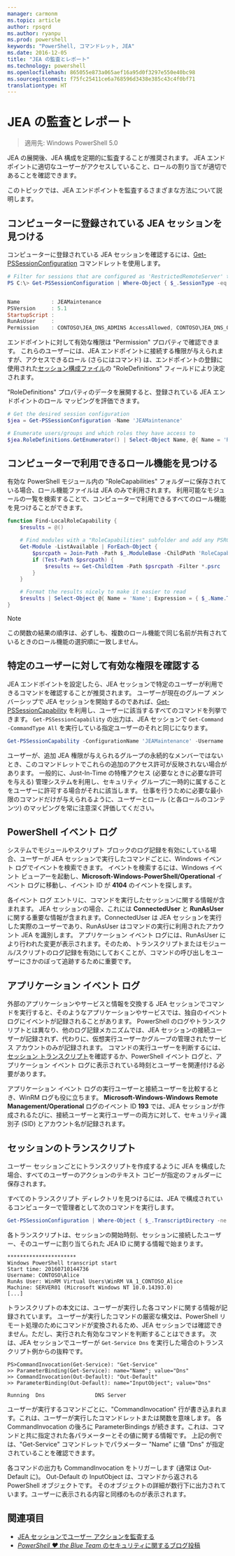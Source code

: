 ```yaml
---
manager: carmonm
ms.topic: article
author: rpsqrd
ms.author: ryanpu
ms.prod: powershell
keywords: "PowerShell, コマンドレット, JEA"
ms.date: 2016-12-05
title: "JEA の監査とレポート"
ms.technology: powershell
ms.openlocfilehash: 865055e873a065aef16a95d0f3297e550e40bc98
ms.sourcegitcommit: f75fc25411ce6a768596d3438e385c43c4f0bf71
translationtype: HT
---
```

# <a name="auditing-and-reporting-on-jea"></a>JEA の監査とレポート

> 適用先: Windows PowerShell 5.0

JEA の展開後、JEA 構成を定期的に監査することが推奨されます。
JEA エンドポイントに適切なユーザーがアクセスしていること、ロールの割り当てが適切であることを確認できます。

このトピックでは、JEA エンドポイントを監査するさまざまな方法について説明します。

## <a name="find-registered-jea-sessions-on-a-machine"></a>コンピューターに登録されている JEA セッションを見つける

コンピューターに登録されている JEA セッションを確認するには、[Get-PSSessionConfiguration](https://msdn.microsoft.com/en-us/powershell/reference/5.1/microsoft.powershell.core/get-pssessionconfiguration) コマンドレットを使用します。

```powershell
# Filter for sessions that are configured as 'RestrictedRemoteServer' to find JEA-like session configurations
PS C:\> Get-PSSessionConfiguration | Where-Object { $_.SessionType -eq 'RestrictedRemoteServer' }


Name          : JEAMaintenance
PSVersion     : 5.1
StartupScript :
RunAsUser     :
Permission    : CONTOSO\JEA_DNS_ADMINS AccessAllowed, CONTOSO\JEA_DNS_OPERATORS AccessAllowed, CONTOSO\JEA_DNS_AUDITORS AccessAllowed
```

エンドポイントに対して有効な権限は "Permission" プロパティで確認できます。
これらのユーザーには、JEA エンドポイントに接続する権限が与えられますが、アクセスできるロール (さらにはコマンド) は、エンドポイントの登録に使用された[セッション構成ファイル](session-configurations.md)の "RoleDefinitions" フィールドにより決定されます。

"RoleDefinitions" プロパティのデータを展開すると、登録されている JEA エンドポイントのロール マッピングを評価できます。

```powershell
# Get the desired session configuration
$jea = Get-PSSessionConfiguration -Name 'JEAMaintenance'

# Enumerate users/groups and which roles they have access to
$jea.RoleDefinitions.GetEnumerator() | Select-Object Name, @{ Name = 'Role Capabilities'; Expression = { $_.Value.RoleCapabilities } }
```

## <a name="find-available-role-capabilities-on-the-machine"></a>コンピューターで利用できるロール機能を見つける

有効な PowerShell モジュール内の "RoleCapabilities" フォルダーに保存されている場合、ロール機能ファイルは JEA のみで利用されます。
利用可能なモジュールの一覧を検索することで、コンピューターで利用できるすべてのロール機能を見つけることができます。

```powershell
function Find-LocalRoleCapability {
    $results = @()

    # Find modules with a "RoleCapabilities" subfolder and add any PSRC files to the result set
    Get-Module -ListAvailable | ForEach-Object {
        $psrcpath = Join-Path -Path $_.ModuleBase -ChildPath 'RoleCapabilities'
        if (Test-Path $psrcpath) {
            $results += Get-ChildItem -Path $psrcpath -Filter *.psrc
        }
    }

    # Format the results nicely to make it easier to read
    $results | Select-Object @{ Name = 'Name'; Expression = { $_.Name.TrimEnd('.psrc') }}, @{ Name = 'Path'; Expression = { $_.FullName }} | Sort-Object Name
}
```

> [!NOTE]
> この関数の結果の順序は、必ずしも、複数のロール機能で同じ名前が共有されているときのロール機能の選択順に一致しません。

## <a name="check-effective-rights-for-a-specific-user"></a>特定のユーザーに対して有効な権限を確認する

JEA エンドポイントを設定したら、JEA セッションで特定のユーザーが利用できるコマンドを確認することが推奨されます。
ユーザーが現在のグループ メンバーシップで JEA セッションを開始するのであれば、[Get-PSSessionCapability](https://msdn.microsoft.com/powershell/reference/5.1/microsoft.powershell.core/Get-PSSessionCapability) を利用し、ユーザーに該当するすべてのコマンドを列挙できます。
`Get-PSSessionCapability` の出力は、JEA セッションで `Get-Command -CommandType All` を実行している指定ユーザーのそれと同じになります。

```powershell
Get-PSSessionCapability -ConfigurationName 'JEAMaintenance' -Username 'CONTOSO\Alice'
```

ユーザーが、追加 JEA 権限が与えられるグループの永続的なメンバーではないとき、このコマンドレットでこれらの追加のアクセス許可が反映されない場合があります。
一般的に、Just-In-Time の特権アクセス (必要なときに必要な許可を与える) 管理システムを利用し、セキュリティ グループに一時的に属することをユーザーに許可する場合がそれに該当します。
仕事を行うために必要な最小限のコマンドだけが与えられるように、ユーザーとロール (と各ロールのコンテンツ) のマッピングを常に注意深く評価してください。

## <a name="powershell-event-logs"></a>PowerShell イベント ログ

システムでモジュールやスクリプト ブロックのログ記録を有効にしている場合、ユーザーが JEA セッションで実行したコマンドごとに、Windows イベント ログでイベントを検索できます。
イベントを検索するには、Windows イベント ビューアーを起動し、**Microsoft-Windows-PowerShell/Operational** イベント ログに移動し、イベント ID が **4104** のイベントを探します。

各イベント ログ エントリに、コマンドを実行したセッションに関する情報が含まれます。
JEA セッションの場合、これには **ConnectedUser** と **RunAsUser** に関する重要な情報が含まれます。ConnectedUser は JEA セッションを実行した実際のユーザーであり、RunAsUser はコマンドの実行に利用されたアカウント JEA を識別します。
アプリケーション イベント ログには、RunAsUser により行われた変更が表示されます。そのため、トランスクリプトまたはモジュール/スクリプトのログ記録を有効にしておくことが、コマンドの呼び出しをユーザーにさかのぼって追跡するために重要です。

## <a name="application-event-logs"></a>アプリケーション イベント ログ

外部のアプリケーションやサービスと情報を交換する JEA セッションでコマンドを実行すると、そのようなアプリケーションやサービスでは、独自のイベント ログにイベントが記録されることがあります。
PowerShell のログやトランスクリプトとは異なり、他のログ記録メカニズムでは、JEA セッションの接続ユーザーが記録されず、代わりに、仮想実行ユーザーかグループの管理されたサービス アカウントのみが記録されます。
コマンドの実行ユーザーを判断するには、[セッション トランスクリプト](#session-transcripts)を確認するか、PowerShell イベント ログと、アプリケーション イベント ログに表示されている時刻とユーザーを関連付ける必要があります。

アプリケーション イベント ログの実行ユーザーと接続ユーザーを比較するとき、WinRM ログも役に立ちます。
**Microsoft-Windows-Windows Remote Management/Operational** ログのイベント ID **193** では、JEA セッションが作成されるたびに、接続ユーザーと実行ユーザーの両方に対して、セキュリティ識別子 (SID) とアカウント名が記録されます。

## <a name="session-transcripts"></a>セッションのトランスクリプト

ユーザー セッションごとにトランスクリプトを作成するように JEA を構成した場合、すべてのユーザーのアクションのテキスト コピーが指定のフォルダーに保存されます。

すべてのトランスクリプト ディレクトリを見つけるには、JEA で構成されているコンピューターで管理者として次のコマンドを実行します。

```powershell
Get-PSSessionConfiguration | Where-Object { $_.TranscriptDirectory -ne $null } | Format-Table Name, TranscriptDirectory
```

各トランスクリプトは、セッションの開始時刻、セッションに接続したユーザー、そのユーザーに割り当てられた JEA ID に関する情報で始まります。

```
**********************
Windows PowerShell transcript start
Start time: 20160710144736
Username: CONTOSO\Alice
RunAs User: WinRM Virtual Users\WinRM VA_1_CONTOSO_Alice
Machine: SERVER01 (Microsoft Windows NT 10.0.14393.0)
[...]
```

トランスクリプトの本文には、ユーザーが実行した各コマンドに関する情報が記録されています。
ユーザーが実行したコマンドの厳密な構文は、PowerShell リモート処理のためにコマンドが変換されるため、JEA セッションでは確認できません。ただし、実行された有効なコマンドを判断することはできます。
次は、JEA セッションでユーザーが `Get-Service Dns` を実行した場合のトランスクリプト例からの抜粋です。

```
PS>CommandInvocation(Get-Service): "Get-Service"
>> ParameterBinding(Get-Service): name="Name"; value="Dns"
>> CommandInvocation(Out-Default): "Out-Default"
>> ParameterBinding(Out-Default): name="InputObject"; value="Dns"

Running  Dns                DNS Server
```

ユーザーが実行するコマンドごとに、"CommandInvocation" 行が書き込まれます。これは、ユーザーが実行したコマンドレットまたは関数を意味します。
各 CommandInvocation の後ろに ParameterBindings が続きます。これは、コマンドと共に指定された各パラメーターとその値に関する情報です。
上記の例では、"Get-Service" コマンドレットでパラメーター "Name" に値 "Dns" が指定されていることを確認できます。

各コマンドの出力も CommandInvocation をトリガーします (通常は Out-Default に)。 Out-Default の InputObject は、コマンドから返される PowerShell オブジェクトです。
そのオブジェクトの詳細が数行下に出力されています。ユーザーに表示される内容と同様のものが表示されます。

## <a name="see-also"></a>関連項目

- [JEA セッションでユーザー アクションを監査する](audit-and-report.md)
- [*PowerShell ♥ the Blue Team* のセキュリティに関するブログ投稿](https://blogs.msdn.microsoft.com/powershell/2015/06/09/powershell-the-blue-team/)